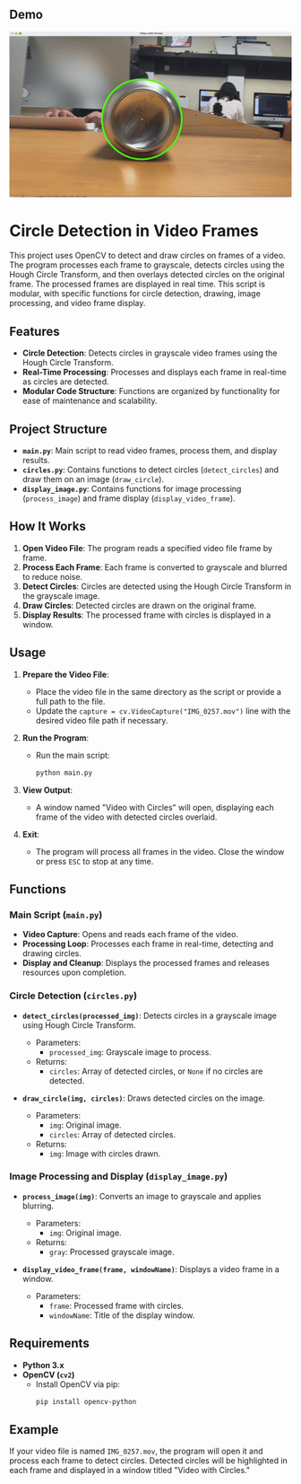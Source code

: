 ## Demo

![Demo Video](demo.gif)
# Circle Detection in Video Frames

This project uses OpenCV to detect and draw circles on frames of a video. The program processes each frame to grayscale, detects circles using the Hough Circle Transform, and then overlays detected circles on the original frame. The processed frames are displayed in real time. This script is modular, with specific functions for circle detection, drawing, image processing, and video frame display.

## Features

- **Circle Detection**: Detects circles in grayscale video frames using the Hough Circle Transform.
- **Real-Time Processing**: Processes and displays each frame in real-time as circles are detected.
- **Modular Code Structure**: Functions are organized by functionality for ease of maintenance and scalability.

## Project Structure

- **`main.py`**: Main script to read video frames, process them, and display results.
- **`circles.py`**: Contains functions to detect circles (`detect_circles`) and draw them on an image (`draw_circle`).
- **`display_image.py`**: Contains functions for image processing (`process_image`) and frame display (`display_video_frame`).

## How It Works

1. **Open Video File**: The program reads a specified video file frame by frame.
2. **Process Each Frame**: Each frame is converted to grayscale and blurred to reduce noise.
3. **Detect Circles**: Circles are detected using the Hough Circle Transform in the grayscale image.
4. **Draw Circles**: Detected circles are drawn on the original frame.
5. **Display Results**: The processed frame with circles is displayed in a window.

## Usage

1. **Prepare the Video File**:
   - Place the video file in the same directory as the script or provide a full path to the file.
   - Update the `capture = cv.VideoCapture("IMG_0257.mov")` line with the desired video file path if necessary.

2. **Run the Program**:
   - Run the main script:
     ```bash
     python main.py
     ```

3. **View Output**:
   - A window named "Video with Circles" will open, displaying each frame of the video with detected circles overlaid.

4. **Exit**:
   - The program will process all frames in the video. Close the window or press `ESC` to stop at any time.

## Functions

### Main Script (`main.py`)

- **Video Capture**: Opens and reads each frame of the video.
- **Processing Loop**: Processes each frame in real-time, detecting and drawing circles.
- **Display and Cleanup**: Displays the processed frames and releases resources upon completion.

### Circle Detection (`circles.py`)

- **`detect_circles(processed_img)`**: Detects circles in a grayscale image using Hough Circle Transform.
  - Parameters:
    - `processed_img`: Grayscale image to process.
  - Returns:
    - `circles`: Array of detected circles, or `None` if no circles are detected.
  
- **`draw_circle(img, circles)`**: Draws detected circles on the image.
  - Parameters:
    - `img`: Original image.
    - `circles`: Array of detected circles.
  - Returns:
    - `img`: Image with circles drawn.

### Image Processing and Display (`display_image.py`)

- **`process_image(img)`**: Converts an image to grayscale and applies blurring.
  - Parameters:
    - `img`: Original image.
  - Returns:
    - `gray`: Processed grayscale image.
  
- **`display_video_frame(frame, windowName)`**: Displays a video frame in a window.
  - Parameters:
    - `frame`: Processed frame with circles.
    - `windowName`: Title of the display window.

## Requirements

- **Python 3.x**
- **OpenCV (`cv2`)**
  - Install OpenCV via pip:
    ```bash
    pip install opencv-python
    ```

## Example

If your video file is named `IMG_0257.mov`, the program will open it and process each frame to detect circles. Detected circles will be highlighted in each frame and displayed in a window titled "Video with Circles."

